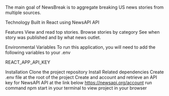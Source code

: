 The main goal of NewsBreak is to aggregate breaking US news stories from multiple sources.

Technology
Built in React using NewsAPI API

Features
View and read top stories.
Browse stories by category
See when story was published and by what news outlet.

Environmental Variables
To run this application, you will need to add the following variables to your .env

REACT_APP_API_KEY

Installation
Clone the project repository
Install Related dependencies
Create .env file at the root of the project
Create and account and retrieve an API key for NewsAPI API at the link below
https://newsapi.org/account
run command npm start in your terminal to view project in your browser
